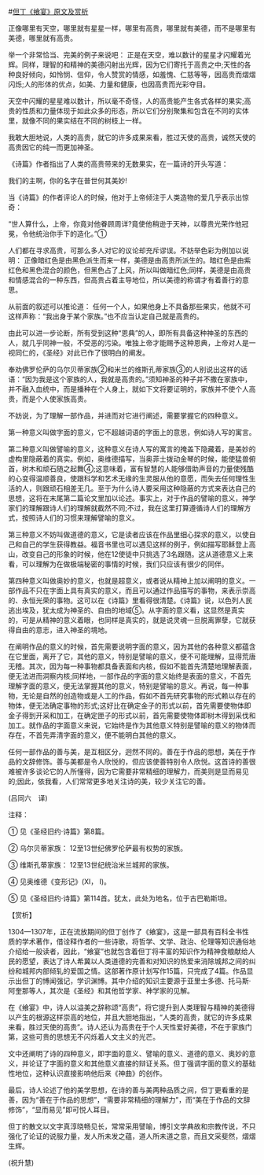 #[但丁《飨宴》原文及赏析](https://www.vrrw.net/wx/12218.html)

正像哪里有天空，哪里就有星星一样，哪里有高贵，哪里就有美德，而不是哪里有美德，哪里就有高贵。

举一个非常恰当、完美的例子来说吧： 正是在天空，难以数计的星星才闪耀着光辉。同样，理智的和精神的美德闪射出光辉，因为它们寄托于高贵之中;天性的各种良好倾向，如怜悯、信仰，令人赞赏的情感，如羞愧、仁慈等等，因高贵而熠熠闪烁;人的形体的优点，如美、力量和健康，也因高贵而光彩夺目。

天空中闪耀的星星难以数计，所以毫不奇怪，人的高贵能产生各式各样的果实;高贵的性质和力量体现于如此众多的形态，所以它们分别聚集和包含在不同的实体里，就像不同的果实结在不同的树枝上一样。

我敢大胆地说，人类的高贵，就它的许多成果来看，胜过天使的高贵，诚然天使的高贵因它的纯一而更加神圣。

《诗篇》作者指出了人类的高贵带来的无数果实，在一篇诗的开头写道：

我们的主啊，你的名字在普世何其美妙!



当《诗篇》的作者评论人的时候，他对于上帝倾注于人类造物的爱几乎表示出惊奇：

“世人算什么，上帝，你竟对他眷顾周详?竟使他稍逊于天神，以尊贵光荣作他冠冕，令他统治你手下的造化。”①

人们都在寻求高贵，可那么多人对它的议论却充斥谬误。不妨举色彩为例加以说明： 正像暗红色是由黑色派生而来一样，美德是由高贵所派生的。暗红色是由紫红色和黑色混合的颜色，但黑色占了上风，所以叫做暗红色;同样，美德是由高贵和情感混合的一种东西，但高贵占着主导地位，所以美德的称谓才有着善行的意思。

从前面的叙述可以推论道： 任何一个人，如果他身上不具备那些果实，他就不可这样声称：“我出身于某个家族。”也不应当认定自己就是高贵的。

由此可以进一步论断，所有受到这种“恩典”的人，即所有具备这种神圣的东西的人，就几乎同神一般，不受恶的污染。唯独上帝才能赐予这种恩典，上帝对人是一视同仁的，《圣经》对此已作了很明白的阐发。

奉劝佛罗伦萨的乌尔贝蒂家族②和米兰的维斯孔蒂家族③的人别说出这样的话语：“因为我是这个家族的人，我就是高贵的。”须知神圣的种子并不撒在家族中，并不融入血统中，而是播种在个人身上，就如下文将要证明的，家族并不使个人高贵，而是个人使家族高贵。

不妨说，为了理解一部作品，并进而对它进行阐述，需要掌握它的四种意义。

第一种意义叫做字面的意义，它不超越词语的字面上的意思，例如诗人写的寓言。

第二种意义叫做譬喻的意义，这种意义在诗人写的寓言的掩盖下隐藏着，是美妙的虚构里隐蔽着的真实。例如，奥维德描写，当奥菲士拨动金琴的时候，能使猛兽俯首，树木和顽石随之起舞④;这意味着，富有智慧的人能够借助声音的力量使残酷的心变得温顺善良，使跟科学和艺术无缘的生灵服从他的意愿，而失去任何理性生活的人，则跟顽石相差无几。至于为什么诗人要采用这种隐蔽的方式来表达自己的思想，这将在末尾第二篇论文里加以论述。事实上，对于作品的譬喻的意义，神学家们的理解跟诗人们的理解就截然不同;不过，我在这里打算遵循诗人们的理解方式，按照诗人们的习惯来理解譬喻的意义。

第三种意义不妨叫做道德的意义，它是读者应该在作品里细心探求的意义，以使自己和自己的学生获得教益。福音书里也可以遇见这样的例子，例如描写耶稣登上高山，改变自己的形象的时候，他在12使徒中只挑选了3名跟随。这从道德意义上来看，可以理解为在做极端秘密的事情的时候，我们只应该有很少的同伴。

第四种意义叫做奥妙的意义，也就是超意义，或者说从精神上加以阐明的意义。一部作品不只在字面上具有真实的意义，而且可以通过作品描写的事物，来表示崇高的、永恒光荣的事物。这可以在《诗篇》里看得很清楚。《诗篇》说，以色列人民逃出埃及，犹太成为神圣的、自由的地域⑤。从字面的意义看，这显然是真实的，可是从精神的意义着眼，也同样是真实的，就是说灵魂一旦脱离罪孽，它就获得自由的意志，进入神圣的境地。

在阐明作品的意义的时候，首先需要说明字面的意义，因为其他的各种意义都蕴含在它里面，离开了它，其他的意义，特别是譬喻的意义，便不可能理解，显得荒唐无稽。其次，因为每一种事物都具备表面和内核，假如不能首先清楚地理解表面，便无法进而洞察内核;同样地，一部作品的字面的意义始终是表面的意义，不首先理解字面的意义，便无法掌握其他的意义，特别是譬喻的意义。再说，每一种事物，无论是自然的创造物或是人工的作品，假如不首先研究事物的形式赖以存在的物体，便无法确定事物的形式;这好比在确定金子的形式以前，首先需要使物体即金子得到开采和加工，在确定匣子的形式以前，首先需要使物体即树木得到采伐和加工。就作品的字面意义来说，它始终是作为其他意义特别是譬喻的意义的物体而存在，不首先弄清字面的意义，便不能明白其他的意义。

任何一部作品的善与美，是互相区分，迥然不同的。善在于作品的思想，美在于作品的文辞修饰。善与美都是令人欣悦的，但应该使善特别令人欣悦。这首诗的善很难被许多谈论它的人所懂得，因为它需要非常精细的理解力，而美则是显而易见的;因此，依我看，人们常常更多地关注诗的美，较少关注它的善。

(吕同六　译)

注释：

① 见《圣经旧约·诗篇》第8篇。

② 乌尔贝蒂家族： 12至13世纪佛罗伦萨最有权势的家族。

③ 维斯孔蒂家族： 12至13世纪统治米兰城邦的家族。

④ 见奥维德《变形记》(Ⅺ， Ⅰ)。

⑤ 见《圣经旧约·诗篇》第114首。犹太，此处为地名，位于古巴勒斯坦。

【赏析】

1304—1307年，正在流放期间的但丁创作了《飨宴》，这是一部具有百科全书性质的学术著作，借诠释作者的一些诗歌，将哲学、文学、政治、伦理等知识通俗地介绍给一般读者，因此，“飨宴”也就包含着但丁将丰富的知识作为精神食粮献给人民的愿望，表达了诗人希冀以人类道德的完善和对知识的热爱来消除城邦之间的纠纷和城邦内部倾轧的爱国之情。这部著作原计划写作15篇，只完成了4篇。作品显示出但丁的博闻强记，学识渊博。其中介绍的知识主要源于亚里士多德、托马斯·阿奎那等人，其次是《圣经》和其他哲学家、神学家的见解。

在《飨宴》中，诗人以溢美之辞称颂“高贵”，将它提升到人类理智与精神的美德得以产生的根源这样崇高的地位，并且大胆地指出，“人类的高贵，就它的许多成果来看，胜过天使的高贵”。诗人还认为高贵在于个人天性爱好美德，不在于家族门第，这些可贵的思想无不闪烁着人文主义的光芒。

文中还阐明了诗的四种意义，即字面的意义、譬喻的意义、道德的意义、奥妙的意义，并论证了字面的意义和其他意义直接的辩证关系。但丁强调字面的意义的基础性地位，这种认识直接影响他后来《神曲》的创作。

最后，诗人论述了他的美学思想，在诗的善与美两种品质之间，但丁更看重的是善，因为“善在于作品的思想”，“需要非常精细的理解力”，而“美在于作品的文辞修饰”，“显而易见”即可悦人耳目。

但丁的散文以文字真淳晓畅见长，常常采用譬喻，博引文学典故和宗教传说，不只强化了论证的说服力量，发人所未发之蕴，道人所未道之意，而且文采斐然，熠熠生辉。

(祝升慧)

